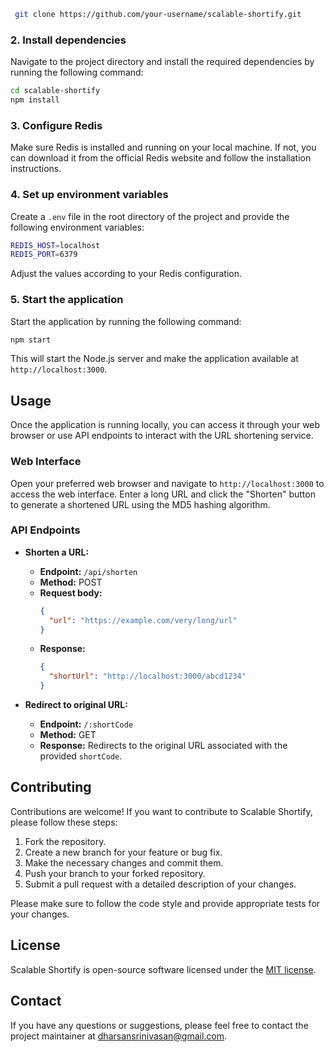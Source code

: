 
```bash
 git clone https://github.com/your-username/scalable-shortify.git
```


### 2. Install dependencies

Navigate to the project directory and install the required dependencies by running the following command:

```bash
cd scalable-shortify
npm install
```


### 3. Configure Redis

Make sure Redis is installed and running on your local machine. If not, you can download it from the official Redis website and follow the installation instructions.

### 4. Set up environment variables

Create a `.env` file in the root directory of the project and provide the following environment variables:

```bash
REDIS_HOST=localhost
REDIS_PORT=6379
```

Adjust the values according to your Redis configuration.

### 5. Start the application

Start the application by running the following command:

```bash
npm start
```

This will start the Node.js server and make the application available at `http://localhost:3000`.

## Usage

Once the application is running locally, you can access it through your web browser or use API endpoints to interact with the URL shortening service.

### Web Interface

Open your preferred web browser and navigate to `http://localhost:3000` to access the web interface. Enter a long URL and click the "Shorten" button to generate a shortened URL using the MD5 hashing algorithm.

### API Endpoints

- **Shorten a URL:**

  - **Endpoint:** `/api/shorten`
  - **Method:** POST
  - **Request body:**
    ```json
    {
      "url": "https://example.com/very/long/url"
    }
    ```
  - **Response:**
    ```json
    {
      "shortUrl": "http://localhost:3000/abcd1234"
    }
    ```

- **Redirect to original URL:**

  - **Endpoint:** `/:shortCode`
  - **Method:** GET
  - **Response:** Redirects to the original URL associated with the provided `shortCode`.

## Contributing

Contributions are welcome! If you want to contribute to Scalable Shortify, please follow these steps:

1. Fork the repository.
2. Create a new branch for your feature or bug fix.
3. Make the necessary changes and commit them.
4. Push your branch to your forked repository.
5. Submit a pull request with a detailed description of your changes.

Please make sure to follow the code style and provide appropriate tests for your changes.

## License

Scalable Shortify is open-source software licensed under the [MIT license](https://opensource.org/licenses/MIT).

## Contact

If you have any questions or suggestions, please feel free to contact the project maintainer at [dharsansrinivasan@gmail.com](mailto:dharsansrinivasan@gmail.com).
